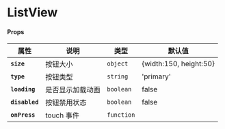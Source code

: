 # ListView

#### Props

| 属性           | 说明             | 类型       | 默认值                 |
| -------------- | ---------------- | ---------- | ---------------------- |
| **`size`**     | 按钮大小         | `object`   | {width:150, height:50} |
| **`type`**     | 按钮类型         | `string`   | 'primary'              |
| **`loading`**  | 是否显示加载动画 | `boolean`  | false                  |
| **`disabled`** | 按钮禁用状态     | `boolean`  | false                  |
| **`onPress`**  | touch 事件       | `function` |                        |
